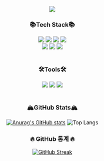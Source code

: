 <div align=center>
<img src="https://capsule-render.vercel.app/api?type=waving&color=auto&height=200&section=header&text=MinSu%20Github!&fontSize=90" />	

### 📚Tech Stack📚
  
<img src="https://img.shields.io/badge/JavaScript-F7DF1E?style=flat&logo=JavaScript&logoColor=white">
<img src="https://img.shields.io/badge/TypeScript-3178C6?style=flat&logo=TypeScript&logoColor=white">
<img src="https://img.shields.io/badge/NestJs-E0234E?style=flat&logo=NestJs&logoColor=white">
<img src="https://img.shields.io/badge/Java-007396?style=flat&logo=Conda-Forge&logoColor=white" />
</br>
<img src="https://img.shields.io/badge/Flutter-02569B?style=flat&logo=Flutter&logoColor=white">
<img src="https://img.shields.io/badge/Dart-0175C2?style=flate&logo=Dart&logoColor=white"> 
<img src="https://img.shields.io/badge/NodeJs-339933?style=flate&logo=Node.Js&logoColor=white"> 
</br>
</br>

### 🛠Tools🛠
<img src="https://img.shields.io/badge/Visual%20Studio%20Code-007ACC?style=flat&logo=VisualStudioCode&logoColor=white" />
<img src="https://img.shields.io/badge/AndroidStudio-3DDC84?style=flat&logo=AndroidStudio&logoColor=white" />
<img src="https://img.shields.io/badge/Eclipse%20IDE-2C2255?style=flat&logo=EclipseIDE&logoColor=white" />
</br>
</br>

### 🏔GitHub Stats🏔
  
[![Anurag's GitHub stats](https://github-readme-stats.vercel.app/api?username=PushedSu)](https://github.com/PushedSu/github-readme-stats)
![Top Langs](https://github-readme-stats.vercel.app/api/top-langs/?username=PushedSu&layout=compact)

### 🔥 GitHub 통계 🔥
[![GitHub Streak](https://streak-stats.demolab.com?user=PushedSu&locale=ko)](https://git.io/streak-stats)

</div>
